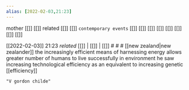 ```yaml
---
alias: [2022-02-03,21:23]
---
```

 mother [[]] [[]]
 related [[]] [[]]
 `contemporary events` [[]] [[]] [[]] [[]] [[]] [[]] [[]] [[]]

[[2022-02-03]] 21:23 _related_ [[]] | [[]] | [[]] # # #
[[new zealand|new zealander]]
the increasingly efficient means of harnessing energy allows greater number of humans to live successfully in environment
he saw increasing technological efficiency as an equivalent to increasing genetic [[efficiency]]
```query
"V gordon childe"
```